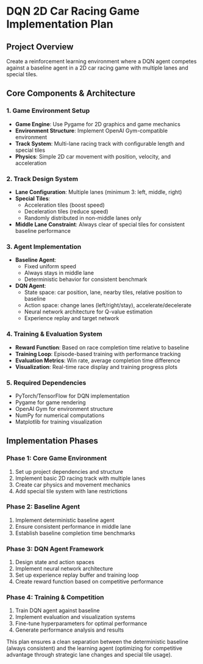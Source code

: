# DQN 2D Car Racing Game Implementation Plan

## Project Overview
Create a reinforcement learning environment where a DQN agent competes against a baseline agent in a 2D car racing game with multiple lanes and special tiles.

## Core Components & Architecture

### 1. Game Environment Setup
- **Game Engine**: Use Pygame for 2D graphics and game mechanics
- **Environment Structure**: Implement OpenAI Gym-compatible environment
- **Track System**: Multi-lane racing track with configurable length and special tiles
- **Physics**: Simple 2D car movement with position, velocity, and acceleration

### 2. Track Design System
- **Lane Configuration**: Multiple lanes (minimum 3: left, middle, right)
- **Special Tiles**: 
  - Acceleration tiles (boost speed)
  - Deceleration tiles (reduce speed)
  - Randomly distributed in non-middle lanes only
- **Middle Lane Constraint**: Always clear of special tiles for consistent baseline performance

### 3. Agent Implementation
- **Baseline Agent**: 
  - Fixed uniform speed
  - Always stays in middle lane
  - Deterministic behavior for consistent benchmark
- **DQN Agent**:
  - State space: car position, lane, nearby tiles, relative position to baseline
  - Action space: change lanes (left/right/stay), accelerate/decelerate
  - Neural network architecture for Q-value estimation
  - Experience replay and target network

### 4. Training & Evaluation System
- **Reward Function**: Based on race completion time relative to baseline
- **Training Loop**: Episode-based training with performance tracking
- **Evaluation Metrics**: Win rate, average completion time difference
- **Visualization**: Real-time race display and training progress plots

### 5. Required Dependencies
- PyTorch/TensorFlow for DQN implementation
- Pygame for game rendering
- OpenAI Gym for environment structure
- NumPy for numerical computations
- Matplotlib for training visualization

## Implementation Phases

### Phase 1: Core Game Environment
1. Set up project dependencies and structure
2. Implement basic 2D racing track with multiple lanes
3. Create car physics and movement mechanics
4. Add special tile system with lane restrictions

### Phase 2: Baseline Agent
1. Implement deterministic baseline agent
2. Ensure consistent performance in middle lane
3. Establish baseline completion time benchmarks

### Phase 3: DQN Agent Framework
1. Design state and action spaces
2. Implement neural network architecture
3. Set up experience replay buffer and training loop
4. Create reward function based on competitive performance

### Phase 4: Training & Competition
1. Train DQN agent against baseline
2. Implement evaluation and visualization systems
3. Fine-tune hyperparameters for optimal performance
4. Generate performance analysis and results

This plan ensures a clean separation between the deterministic baseline (always consistent) and the learning agent (optimizing for competitive advantage through strategic lane changes and special tile usage).